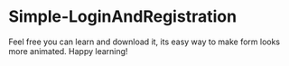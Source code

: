 # Simple-LoginAndRegistration
Feel free you can learn and download it, its easy way to make form looks more animated. Happy learning!
